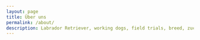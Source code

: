 ```yaml
---
layout: page
title: Über uns
permalink: /about/
description: Labrador Retriever, working dogs, field trials, breed, zucht, greenmeadows
---
```

